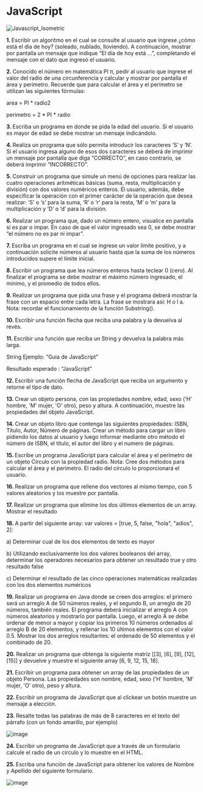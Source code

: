 # JavaScript
![Javascript_Isometric](https://user-images.githubusercontent.com/64716417/182266498-1799f7dc-f6b8-44f4-8e0d-55ec94e111ec.svg)

<b>1.  </b>Escribir un algoritmo en el cual se consulte al usuario que ingrese ¿cómo está el día de
hoy? (soleado, nublado, lloviendo). A continuación, mostrar por pantalla un mensaje que
indique “El día de hoy está ...”, completando el mensaje con el dato que ingresó el usuario.

<b>2.  </b>Conocido el número en matemática PI π, pedir al usuario que ingrese el valor del radio
de una circunferencia y calcular y mostrar por pantalla el área y perímetro. Recuerde que
para calcular el área y el perímetro se utilizan las siguientes fórmulas:

area = PI * radio2

perimetro = 2 * PI * radio

<b>3.  </b>Escriba un programa en donde se pida la edad del usuario. Si el usuario es mayor de
edad se debe mostrar un mensaje indicándolo.

<b>4.  </b>Realiza un programa que sólo permita introducir los caracteres ‘S’ y ‘N’. Si el usuario
ingresa alguno de esos dos caracteres se deberá de imprimir un mensaje por pantalla
que diga “CORRECTO”, en caso contrario, se deberá imprimir “INCORRECTO”.

<b>5.  </b>Construir un programa que simule un menú de opciones para realizar las cuatro
operaciones aritméticas básicas (suma, resta, multiplicación y división) con dos valores
numéricos enteros. El usuario, además, debe especificar la operación con el primer
carácter de la operación que desea realizar: ‘S' o ‘s’ para la suma, ‘R’ o ‘r’ para la resta, ‘M’
o ‘m’ para la multiplicación y ‘D’ o ‘d’ para la división.

<b>6.  </b>Realizar un programa que, dado un número entero, visualice en pantalla si es par o impar.
En caso de que el valor ingresado sea 0, se debe mostrar “el número no es par ni impar”.

<b>7.  </b>Escriba un programa en el cual se ingrese un valor límite positivo, y a continuación
solicite números al usuario hasta que la suma de los números introducidos supere el
límite inicial.

<b>8.  </b>Escribir un programa que lea números enteros hasta teclear 0 (cero). Al finalizar el
programa se debe mostrar el máximo número ingresado, el mínimo, y el promedio de
todos ellos.

<b>9.  </b>Realizar un programa que pida una frase y el programa deberá mostrar la frase con un
espacio entre cada letra. La frase se mostrara así: H o l a. Nota: recordar el
funcionamiento de la función Substring().

<b>10. </b> Escribir una función flecha que reciba una palabra y la devuelva al revés.

<b>11. </b> Escribir una función que reciba un String y devuelva la palabra más larga.

String Ejemplo: “Guia de JavaScript”

Resultado esperado : “JavaScript”

<b>12. </b> Escribir una función flecha de JavaScript que reciba un argumento y retorne el tipo de
dato.

<b>13. </b> Crear un objeto persona, con las propiedades nombre, edad, sexo ('H' hombre, 'M' mujer,
'O' otro), peso y altura. A continuación, muestre las propiedades del objeto JavaScript.

<b>14. </b> Crear un objeto libro que contenga las siguientes propiedades: ISBN, Título, Autor,
Número de páginas. Crear un método para cargar un libro pidiendo los datos al usuario
y luego informar mediante otro método el número de ISBN, el título, el autor del libro y el
numero de páginas.

<b>15. </b> Escribe un programa JavaScript para calcular el área y el perímetro de un objeto Círculo
con la propiedad radio. Nota: Cree dos métodos para calcular el área y el perímetro. El
radio del círculo lo proporcionará el usuario.

<b>16. </b> Realizar un programa que rellene dos vectores al mismo tiempo, con 5 valores aleatorios
y los muestre por pantalla.

<b>17. </b> Realizar un programa que elimine los dos últimos elementos de un array. Mostrar el
resultado

<b>18. </b> A partir del siguiente array: var valores = [true, 5, false, "hola", "adios", 2]:

a) Determinar cual de los dos elementos de texto es mayor

b) Utilizando exclusivamente los dos valores booleanos del array, determinar los
operadores necesarios para obtener un resultado true y otro resultado false

c) Determinar el resultado de las cinco operaciones matemáticas realizadas con los
dos elementos numéricos

<b>19. </b> Realizar un programa en Java donde se creen dos arreglos: el primero será un arreglo A
de 50 números reales, y el segundo B, un arreglo de 20 números, también reales. El
programa deberá inicializar el arreglo A con números aleatorios y mostrarlo por pantalla.
Luego, el arreglo A se debe ordenar de menor a mayor y copiar los primeros 10 números
ordenados al arreglo B de 20 elementos, y rellenar los 10 últimos elementos con el valor
0.5. Mostrar los dos arreglos resultantes: el ordenado de 50 elementos y el combinado
de 20.

<b>20. </b> Realizar un programa que obtenga la siguiente matriz [[3], [6], [9], [12], [15]] y devuelve y
muestre el siguiente array [6, 9, 12, 15, 18].

<b>21. </b> Escribir un programa para obtener un array de las propiedades de un objeto Persona.
Las propiedades son nombre, edad, sexo ('H' hombre, 'M' mujer, 'O' otro), peso y altura.

<b>22. </b> Escribir un programa de JavaScript que al clickear un botón muestre un mensaje a
elección.

<b>23. </b> Resalte todas las palabras de más de 8 caracteres en el texto del párrafo (con un fondo
amarillo, por ejemplo)

![image](https://user-images.githubusercontent.com/64716417/182266856-53c3dd9f-ab96-471f-9c95-5619c285204c.png)

<b>24. </b>Escribir un programa de JavaScript que a través de un formulario calcule el radio de un
circulo y lo muestre en el HTML.

<b>25. </b> Escriba una función de JavaScript para obtener los valores de Nombre y Apellido del
siguiente formulario.

![image](https://user-images.githubusercontent.com/64716417/182267200-ff07759a-b4ab-404d-822b-a6ed8fbb90ce.png)

